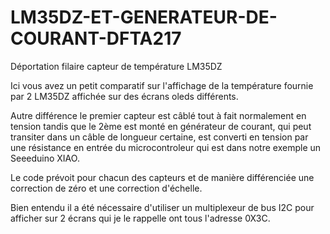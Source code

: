 # LM35DZ-ET-GENERATEUR-DE-COURANT-DFTA217
Déportation filaire capteur de température LM35DZ

Ici vous avez un petit comparatif sur l'affichage de la température fournie par 2 LM35DZ affichée sur des écrans oleds différents.

Autre différence le premier capteur est câblé tout à fait normalement en tension tandis que le 2ème est monté en générateur de courant, qui peut transiter dans un câble de longueur certaine, est converti en tension
par une résistance en entrée du microcontroleur qui est dans notre exemple un Seeeduino XIAO.

Le code prévoit pour chacun des capteurs et de manière différenciée une correction de zéro et une correction d'échelle.

Bien entendu il a été nécessaire d'utiliser un multiplexeur de bus I2C pour afficher sur 2 écrans qui je le rappelle ont tous l'adresse 0X3C.
